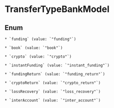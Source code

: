
# TransferTypeBankModel

## Enum


    * `funding` (value: `"funding"`)

    * `book` (value: `"book"`)

    * `crypto` (value: `"crypto"`)

    * `instantFunding` (value: `"instant_funding"`)

    * `fundingReturn` (value: `"funding_return"`)

    * `cryptoReturn` (value: `"crypto_return"`)

    * `lossRecovery` (value: `"loss_recovery"`)

    * `interAccount` (value: `"inter_account"`)



